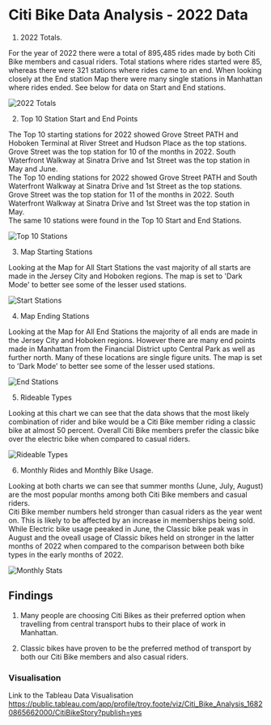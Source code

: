 # Citi Bike Data Analysis - 2022 Data

1. 2022 Totals.

For the year of 2022 there were a total of 895,485 rides made by both Citi Bike members and casual riders. Total stations where rides started were 85, whereas there were 321 stations where rides came to an end. When looking closely at the End station Map there were many single stations in Manhattan where rides ended. See below for data on Start and End stations.
<br>

![2022 Totals](Images/2022_Totals.png)
<br>

2. Top 10 Station Start and End Points

The Top 10 starting stations for 2022 showed Grove Street PATH and Hoboken Terminal at River Street and Hudson Place as the top stations. Grove Street was the top station for 10 of the months in 2022. South Waterfront Walkway at Sinatra Drive and 1st Street was the top station in May and June.
<br>
The Top 10 ending stations for 2022 showed Grove Street PATH and South Waterfront Walkway at Sinatra Drive and 1st Street as the top stations. Grove Street was the top station for 11 of the months in 2022. South Waterfront Walkway at Sinatra Drive and 1st Street was the top station in May.
<br>
The same 10 stations were found in the Top 10 Start and End Stations.
<br>

![Top 10 Stations](Images/Top_10_Stations.png)
<br>

3. Map Starting Stations

Looking at the Map for All Start Stations the vast majority of all starts are made in the Jersey City and Hoboken regions. The map is set to 'Dark Mode' to better see some of the lesser used stations.
<br>

![Start Stations](Images/Map_Start_Stations.png)
<br>

4. Map Ending Stations

Looking at the Map for All End Stations the majority of all ends are made in the Jersey City and Hoboken regions. However there are many end points made in Manhattan from the Financial District upto Central Park as well as further north. Many of these locations are single figure units. The map is set to 'Dark Mode' to better see some of the lesser used stations.
<br>

![End Stations](Images/Map_End_Stations.png)
<br>

5. Rideable Types

Looking at this chart we can see that the data shows that the most likely combination of rider and bike would be a Citi Bike member riding a classic bike at almost 50 percent. Overall Citi Bike members prefer the classic bike over the electric bike when compared to casual riders.
<br>

![Rideable Types](Images/Rideable_Type.png)
<br>

6. Monthly Rides and Monthly Bike Usage.

Looking at both charts we can see that summer months (June, July, August) are the most popular months among both Citi Bike members and casual riders. 
<br>
Citi Bike member numbers held stronger than casual riders as the year went on. This is likely to be affected by an increase in memberships being sold.
<br>
While Electric bike usage peeaked in June, the Classic bike peak was in August and the oveall usage of Classic bikes held on stronger in the latter months of 2022 when compared to the comparison between both bike types in the early months of 2022. 
<br>

![Monthly Stats](Images/Monthly.png)
<br>

## Findings

1. Many people are choosing Citi Bikes as their preferred option when travelling from central transport hubs to their place of work in Manhattan.

2. Classic bikes have proven to be the preferred method of transport by both our Citi Bike members and also casual riders.

### Visualisation
Link to the Tableau Data Visualisation https://public.tableau.com/app/profile/troy.foote/viz/Citi_Bike_Analysis_16820865662000/CitiBikeStory?publish=yes



